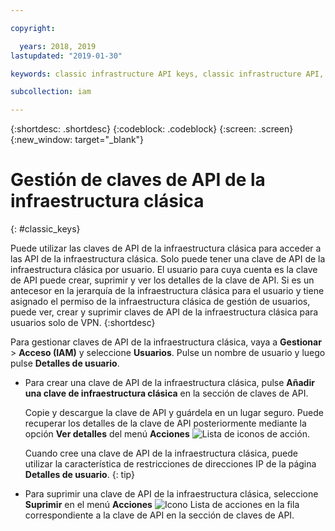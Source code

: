 ```yaml
---

copyright:

  years: 2018, 2019
lastupdated: "2019-01-30"

keywords: classic infrastructure API keys, classic infrastructure API, SoftLayer API key

subcollection: iam

---
```


{:shortdesc: .shortdesc}
{:codeblock: .codeblock}
{:screen: .screen}
{:new_window: target="_blank"}

# Gestión de claves de API de la infraestructura clásica
{: #classic_keys}

Puede utilizar las claves de API de la infraestructura clásica para acceder a las API de la infraestructura clásica. Solo puede tener una clave de API de la infraestructura clásica por usuario. El usuario para cuya cuenta es la clave de API puede crear, suprimir y ver los detalles de la clave de API. Si es un antecesor en la jerarquía de la infraestructura clásica para el usuario y tiene asignado el permiso de la infraestructura clásica de gestión de usuarios, puede ver, crear y suprimir claves de API de la infraestructura clásica para usuarios solo de VPN.
{:shortdesc}

Para gestionar claves de API de la infraestructura clásica, vaya a **Gestionar** > **Acceso (IAM)** y seleccione **Usuarios**. Pulse un nombre de usuario y luego pulse **Detalles de usuario**.

  * Para crear una clave de API de la infraestructura clásica, pulse **Añadir una clave de infraestructura clásica** en la sección de claves de API.

     Copie y descargue la clave de API y guárdela en un lugar seguro. Puede recuperar los detalles de la clave de API posteriormente mediante la opción **Ver detalles** del menú **Acciones** ![Lista de iconos de acción](../icons/action-menu-icon.svg).

     Cuando cree una clave de API de la infraestructura clásica, puede utilizar la característica de restricciones de direcciones IP de la página **Detalles de usuario**.
     {: tip}

  * Para suprimir una clave de API de la infraestructura clásica, seleccione **Suprimir** en el menú **Acciones** ![Icono Lista de acciones](../icons/action-menu-icon.svg) en la fila correspondiente a la clave de API en la sección de claves de API.
